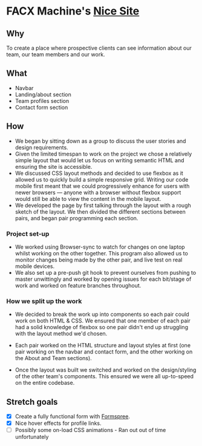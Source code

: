 # FACX Machine's [Nice Site](https://fac10.github.io/week1-ajoy-facx-machine/)

## Why
To create a place where prospective clients can see information about our team, our team members and our work.

## What

+ Navbar
+ Landing/about section
+ Team profiles section
+ Contact form section

## How

+ We began by sitting down as a group to discuss the user stories and design requirements.
+ Given the limited timespan to work on the project we chose a relatively simple layout that would let us focus on writing semantic HTML and ensuring the site is accessible.
+ We discussed CSS layout methods and decided to use flexbox as it allowed us to quickly build a simple responsive grid. Writing our code mobile first meant that we could progressively enhance for users with newer browsers — anyone with a browser without flexbox support would still be able to view the content in the mobile layout.
+ We developed the page by first talking through the layout with a rough sketch of the layout. We then divided the different sections between pairs, and began pair programming each section.

### Project set-up

+ We worked using Browser-sync to watch for changes on one laptop whilst working on the other together. This program also allowed us to monitor changes being made by the other pair, and live test on real mobile devices.
+ We also set up a pre-push git hook to prevent ourselves from pushing to master unwittingly and worked by opening issues for each bit/stage of work and worked on feature branches throughout.

### How we split up the work

+ We decided to break the work up into components so each pair could work on both HTML & CSS. We ensured that one member of each pair had a solid knowledge of flexbox so one pair didn't end up struggling with the layout method we'd chosen.

+ Each pair worked on the HTML structure and layout styles at first (one pair working on the navbar and contact form, and the other working on the About and Team sections).

+ Once the layout was built we switched and worked on the design/styling of the other team's components. This ensured we were all up-to-speed on the entire codebase.

## Stretch goals

- [x] Create a fully functional form with [Formspree](http://formspree.io).
- [x] Nice hover effects for profile links.
- [ ] Possibly some on-load CSS animations - Ran out out of time unfortunately
